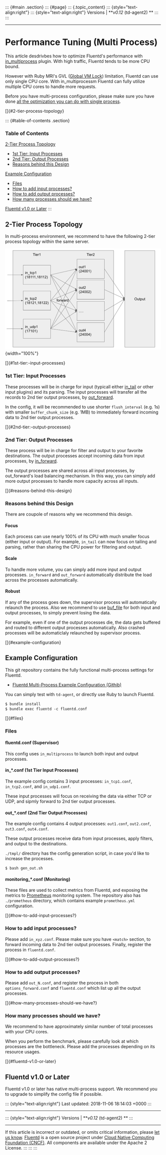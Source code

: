 ::: {#main .section}
::: {#page}
::: {.topic_content}
::: {style="text-align:right"}
::: {style="text-align:right"}
Versions \| ***v0.12* (td-agent2) **
:::
:::

------------------------------------------------------------------------

Performance Tuning (Multi Process)
==================================

This article desdrivbes how to optimize Fluentd's performance with
[in\_multiprocess](in_multiprocess) plugin. With high traffic, Fluentd
tends to be more CPU bound.

However with Ruby MRI's GVL ([Global VM
Lock](https://en.wikipedia.org/wiki/Global_interpreter_lock))
limitation, Fluentd can use only single CPU core. With in\_multiprocessm
Fluentd can fully utilize multiple CPU cores to handle more requests.

Before you have multi-process configuration, please make sure you have
done [all the optimization you can do with single
process](performance-tuning-single-process).

[]{#2-tier-process-topology}

::: {#table-of-contents .section}
### Table of Contents

[2-Tier Process Topology](#2-tier-process-topology)

-   [1st Tier: Input Processes](#1st-tier:-input-processes)
-   [2nd Tier: Output Processes](#2nd-tier:-output-processes)
-   [Reasons behind this Design](#reasons-behind-this-design)

[Example Configuration](#example-configuration)

-   [Files](#files)
-   [How to add input processes?](#how-to-add-input-processes?)
-   [How to add output processes?](#how-to-add-output-processes?)
-   [How many processes should we
    have?](#how-many-processes-should-we-have?)

[Fluentd v1.0 or Later](#fluentd-v1.0-or-later)
:::

2-Tier Process Topology
-----------------------

In multi-process environment, we recommend to have the following 2-tier
process topology within the same server.

![](/images/multi_process_topology.png){width="100%"}

[]{#1st-tier:-input-processes}

### 1st Tier: Input Processes

These processes will be in charge for input (typicall either
[in\_tail](in_tail) or other input plugins) and its parsing. The input
processes will transfer all the records to 2nd tier output processes, by
[out\_forward](out_forward).

In the config, it will be recommended to use shorter `flush_interval`
(e.g. 1s) with smaller `buffer_chunk_size` (e.g. 1MB) to immediately
forward incoming data to 2nd tier output processes.

[]{#2nd-tier:-output-processes}

### 2nd Tier: Output Processes

These process will be in charge for filter and output to your favorite
destinations. The output processes accept incoming data from input
processes, by [in\_forward](in_forward).

The output processes are shared across all input processes, by
out\_forward's load balancing mechanism. In this way, you can simply add
more output processes to handle more capacity across all inputs.

[]{#reasons-behind-this-design}

### Reasons behind this Design

There are coupole of reasons why we recommend this design.

#### Focus

Each process can use nearly 100% of its CPU with much smaller focus
(either input or output). For example, `in_tail` can now focus on
tailing and parsing, rather than sharing the CPU power for filtering and
output.

#### Scale

To handle more volume, you can simply add more input and output
processes. `in_forward` and `out_forward` automatically distribute the
load across the processes automatically.

#### Robust

If any of the process goes down, the supervisor process will
automatically relaunch the process. Also we recommend to use
[buf\_file](buf_file) for both input and output processes, to simply
prevent losing the data.

For example, even if one of the output processes die, the data gets
buffered and routed to different output processes automatically. Also
crashed processes will be automaticlaly relaunched by supervisor
process.

[]{#example-configuration}

Example Configuration
---------------------

This git repository contains the fully functional multi-process settings
for Fluentd.

-   [Fluentd Multi-Process Example Configuration
    (Githib)](https://github.com/kzk/fluentd-multiprocess-config-example)

You can simply test with `td-agent`, or directly use Ruby to launch
Fluentd.

``` {.CodeRay}
$ bundle install
$ bundle exec fluentd -c fluentd.conf
```

[]{#files}

### Files

#### fluentd.conf (Supervisor)

This config uses `in_multiprocess` to launch both input and output
processes.

#### in\_\*.conf (1st Tier Input Processes)

The example config contains 3 input processes: `in_tcp1.conf`,
`in_tcp2.conf`, and `in_udp1.conf`.

These input processes will focus on receiving the data via either TCP or
UDP, and sipmly forward to 2nd tier output processes.

#### out\_\*.conf (2nd Tier Output Processes)

The example config contains 4 output processes: `out1.conf`,
`out2.conf`, `out3.conf`, `out4.conf`.

These output processes receive data from input processes, apply filters,
and output to the destinations.

`./tmpl/` directory has the config generation script, in case you'd like
to increase the processes.

``` {.CodeRay}
$ bash gen_out.sh
```

#### monitoring\_\*.conf (Monitoring)

These files are used to collect metrics from Fluentd, and exposing the
metrics to [Prometheus](https://prometheus.io/) monitoring system. The
repository also has `./prometheus` directory, which contains example
`prometheus.yml` configuration.

[]{#how-to-add-input-processes?}

### How to add input processes?

Please add `in_xyz.conf`. Please make sure you have `<match>` section,
to forward incoming data to 2nd tier output processes. Finally, register
the process in `fluentd.conf`.

[]{#how-to-add-output-processes?}

### How to add output processes?

Please add `out_N.conf`, and register the process in both
`options_forward.conf` and `fluentd.conf` which list up all the output
processes.

[]{#how-many-processes-should-we-have?}

### How many processes should we have?

We recommend to have approximately similar number of total processes
with your CPU cores.

When you perform the benchmark, please carefully look at which processes
are the bottleneck. Please add the processes depending on its resource
usages.

[]{#fluentd-v1.0-or-later}

Fluentd v1.0 or Later
---------------------

Fluentd v1.0 or later has native multi-process support. We recommend you
to upgrade to simplify the config file if possible.

::: {style="text-align:right"}
Last updated: 2018-11-06 18:14:03 +0000
:::

------------------------------------------------------------------------

::: {style="text-align:right"}
Versions \| ***v0.12* (td-agent2) **
:::

------------------------------------------------------------------------

If this article is incorrect or outdated, or omits critical information,
please [let us
know](https://github.com/fluent/fluentd-docs/issues?state=open).
[Fluentd](http://www.fluentd.org/) is a open source project under [Cloud
Native Computing Foundation (CNCF)](https://cncf.io/). All components
are available under the Apache 2 License.
:::
:::
:::
